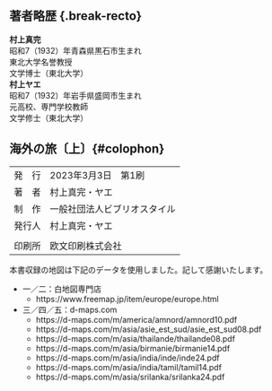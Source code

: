 ## 著者略歴 {.break-recto}

<div class="biography">

**村上真完**<br>
昭和7（1932）年青森県黒石市生まれ<br>
東北大学名誉教授<br>
文学博士（東北大学）<br>
**村上ヤエ**<br>
昭和7（1932）年岩手県盛岡市生まれ<br>
元高校、専門学校教師<br>
文学修士（東北大学）<br>

</div>

## 海外の旅〔上〕{#colophon}

|||
| ----- | ------------------- |
|発　行|2023年3月3日　第1刷|
|著　者|村上真完・ヤエ|
|制　作|一般社団法人ビブリオスタイル|
|発行人|村上真完・ヤエ
|||
|印刷所|欧文印刷株式会社|

<div class="map-source">

本書収録の地図は下記のデータを使用しました。記して感謝いたします。
- 一／二：白地図専門店
    - https\://www\.freemap.jp/item/europe/europe.html
- 三／四／五：d-maps.com 
    - https\://d-maps\.com/m/america/amnord/amnord10.pdf
    - https\://d-maps\.com/m/asia/asie_est_sud/asie_est_sud08.pdf
    - https\://d-maps\.com/m/asia/thailande/thailande08.pdf
    - https\://d-maps\.com/m/asia/birmanie/birmanie14.pdf
    - https\://d-maps\.com/m/asia/india/inde/inde24.pdf
    - https\://d-maps\.com/m/asia/india/tamil/tamil14.pdf
    - https\://d-maps\.com/m/asia/srilanka/srilanka24.pdf

</div>